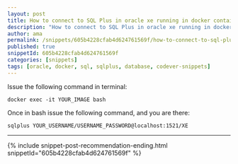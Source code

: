 ```yaml
---
layout: post
title: How to connect to SQL Plus in oracle xe running in docker container
description: "How to connect to SQL Plus in oracle xe running in docker container code snippet"
author: ama
permalink: /snippets/605b4228cfab4d624761569f/how-to-connect-to-sql-plus-in-oracle-xe-running-in-docker-container
published: true
snippetId: 605b4228cfab4d624761569f
categories: [snippets]
tags: [oracle, docker, sql, sqlplus, database, codever-snippets]
---
```


Issue the following command in terminal:

```shell
docker exec -it YOUR_IMAGE bash
```

Once in bash issue the following command, and you are there:

```shell
sqlplus YOUR_USERNAME/USERNAME_PASSWORD@localhost:1521/XE
```

<hr/>

 {% include snippet-post-recommendation-ending.html snippetId="605b4228cfab4d624761569f" %}
